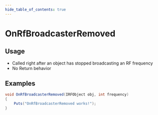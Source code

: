 ```yaml
---
hide_table_of_contents: true
---
```


# OnRfBroadcasterRemoved

## Usage

* Called right after an object has stopped broadcasting an RF frequency
* No Return behavior

## Examples

```csharp title=""
void OnRfBroadcasterRemoved(IRFObject obj, int frequency)
{
    Puts("OnRfBroadcasterRemoved works!");
}
```
